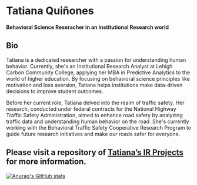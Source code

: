 # Tatiana Quiñones
**Behavioral Science Reseracher in an Institutional Research world**

## Bio
Tatiana is a dedicated researcher with a passion for understanding human behavior. Currently, she's an Institutional Research Analyst at Lehigh Carbon Community College, applying her MBA in Predictive Analytics to the world of higher education. By focusing on behavioral science principles like motivation and loss aversion, Tatiana helps institutions make data-driven decisions to improve student outcomes.

Before her current role, Tatiana delved into the realm of traffic safety. Her research, conducted under federal contracts for the National Highway Traffic Safety Administration, aimed to enhance road safety by analyzing traffic data and understanding human behavior on the road. She's currently working with the Behavioral Traffic Safety Cooperative Research Program to guide future research initiatives and make our roads safer for everyone.

## Please visit a repository of [Tatiana’s IR Projects](https://github.com/quinonescode/IR-Tools) for more information.

[![Anurag's GitHub stats](https://github-readme-stats.vercel.app/api?username=quinonescode)](https://github.com/anuraghazra/github-readme-stats)
